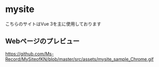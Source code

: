# mysite
こちらのサイトはVue 3を主に使用しております

## Webページのプレビュー

https://github.com/Ms-Record/MySiteofKN/blob/master/src/assets/mysite_sample_Chrome.gif
